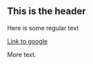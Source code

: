 ## This is the header
Here is some regular text

[Link to google](http://www.google.com)

More text.
